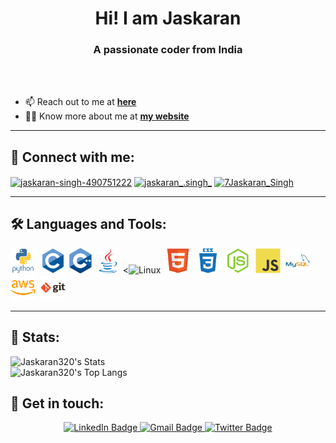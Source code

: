 <h1 align="center">Hi! I am Jaskaran</h1>
<h3 align="center">A passionate coder from India</h3>
<div align="left">
  <img src="https://komarev.com/ghpvc/?username=Jaskaran320&style=flat-square&color=blue" alt=""/>
</div>
<br>

- 📫 Reach out to me at [**here**](mailto:write2jaskaransingh@gmail.com)
- 👨‍💻 Know more about me at [**my website**](https://jaskaran320.github.io/)

---

## 👋 Connect with me:
<p align="left">
<a href="www.linkedin.com/in/jaskaran-singh-490751222" target="blank"><img align="center" src="https://raw.githubusercontent.com/rahuldkjain/github-profile-readme-generator/master/src/images/icons/Social/linked-in-alt.svg" alt="jaskaran-singh-490751222" height="30" width="40" /></a>
<a href="https://www.instagram.com/jaskaran.s1ngh7/" target="blank"><img align="center" src="https://raw.githubusercontent.com/rahuldkjain/github-profile-readme-generator/master/src/images/icons/Social/instagram.svg" alt="jaskaran_.singh_" height="30" width="40" /></a>
<a href="https://twitter.com/7Jaskaran_Singh" target="blank"><img align="center" src="https://raw.githubusercontent.com/rahuldkjain/github-profile-readme-generator/master/src/images/icons/Social/twitter.svg" alt="7Jaskaran_Singh" height="30" width="40" /></a>
<!-- <a href="https://codeforces.com/profile/Pro-Coder" target="blank"><img align="center" src="https://cdn.jsdelivr.net/npm/simple-icons@3.0.1/icons/codeforces.svg" alt="Pro-Coder" height="30" width="40" /></a> -->
</p>

---

## 🛠️ Languages and Tools:
<div>
  <img src="https://github.com/devicons/devicon/blob/master/icons/python/python-original-wordmark.svg" title="Python" alt="Python" width="40" height="40"/>&nbsp;
  <img src="https://raw.githubusercontent.com/devicons/devicon/1119b9f84c0290e0f0b38982099a2bd027a48bf1/icons/c/c-original.svg" title="C" **alt="C" width="40" height="40"/>
  <img src="https://raw.githubusercontent.com/devicons/devicon/1119b9f84c0290e0f0b38982099a2bd027a48bf1/icons/cplusplus/cplusplus-original.svg" title="C++" **alt="C++" width="40" height="40"/>
<!--   <img src="https://raw.githubusercontent.com/devicons/devicon/1119b9f84c0290e0f0b38982099a2bd027a48bf1/icons/csharp/csharp-original.svg" title="C#" **alt="C#" width="40" height="40"/> -->
  <img src="https://raw.githubusercontent.com/devicons/devicon/1119b9f84c0290e0f0b38982099a2bd027a48bf1/icons/java/java-original.svg" title="Java" **alt="Java" width="40" height="40"/>
  <<img src="https://cdn.jsdelivr.net/gh/devicons/devicon/icons/linux/linux-original.svg" title="Linux" alt="Linux" width="40" height="40"/>&nbsp;
<!--   <img src="https://github.com/devicons/devicon/blob/master/icons/kotlin/kotlin-original.svg" title="Kotlin" alt="Kotlin" width="40" height="40"/>&nbsp; -->
  <img src="https://github.com/devicons/devicon/blob/master/icons/html5/html5-original.svg" title="HTML5" alt="HTML" width="40" height="40"/>&nbsp;
  <img src="https://github.com/devicons/devicon/blob/master/icons/css3/css3-plain-wordmark.svg"  title="CSS3" alt="CSS" width="40" height="40"/>&nbsp;
  <img src="https://github.com/devicons/devicon/blob/master/icons/nodejs/nodejs-original.svg" title="NodeJS" alt="NodeJS" width="40" height="40"/>&nbsp;
  <img src="https://github.com/devicons/devicon/blob/master/icons/javascript/javascript-original.svg" title="JavaScript" alt="JavaScript" width="40" height="40"/>&nbsp;
<!--   <img src="https://github.com/devicons/devicon/blob/master/icons/typescript/typescript-original.svg" title="TypeScript" alt="TypeScript" width="40" height="40"/>&nbsp; -->
  <img src="https://github.com/devicons/devicon/blob/master/icons/mysql/mysql-original-wordmark.svg" title="MySQL"  alt="MySQL" width="40" height="40"/>&nbsp;
  <img src="https://github.com/devicons/devicon/blob/master/icons/amazonwebservices/amazonwebservices-plain-wordmark.svg" title="AWS" alt="AWS" width="40" height="40"/>&nbsp;
  <img src="https://github.com/devicons/devicon/blob/master/icons/git/git-original-wordmark.svg" title="Git" **alt="Git" width="40" height="40"/>
</div>

---

## 💪 Stats:

<div id="stats" align="left">
<img src="https://github-readme-stats.vercel.app/api?username=Jaskaran320&show_icons=true&theme=dracula" alt="Jaskaran320's Stats"/>
</div>
<div id="langs" align="left">
<img src="https://github-readme-stats.vercel.app/api/top-langs/?username=Jaskaran320&layout=compact&theme=dracula" alt="Jaskaran320's Top Langs"/>
</div>
<!-- <div id="streak" align="left">
  <img align="center" src="https://github-readme-streak-stats.herokuapp.com/?user=Jaskaran320&theme=dracula" alt="streak" />
</div> -->

## 🤙 Get in touch:

<div id="badges" align="center">
  <a href="https://www.linkedin.com/in/jaskaran-singh7/">
    <img src="https://img.shields.io/badge/LinkedIn-blue?style=for-the-badge&logo=linkedin&logoColor=white" alt="LinkedIn Badge"/>
  </a>
  <a href="https://mail.google.com/mail/u/1/?view=cm&fs=1&to=jaskaran20306@iiitd.ac.in&tf=1">
    <img src="https://img.shields.io/badge/Gmail-red?style=for-the-badge&logo=Gmail&logoColor=white" alt="Gmail Badge"/>
  </a>
  <a href="https://twitter.com/7Jaskaran_Singh">
    <img src="https://img.shields.io/badge/Twitter-blue?style=for-the-badge&logo=twitter&logoColor=white" alt="Twitter Badge"/>
  </a>
</div>


